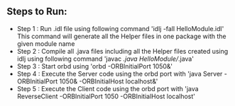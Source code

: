 ## Steps to Run:


- Step 1 : Run .idl file using following command 'idlj -fall HelloModule.idl'
This command will generate all the Helper files in one package with the given module name
- Step 2 : Compile all .java files including all the Helper files created using idlj using following command 'javac *.java HelloModule/*.java'
- Step 3 : Start orbd using 'orbd -ORBInitialPort 1050&'
- Step 4 : Execute the Server code using the orbd port with 'java Server -ORBInitialPort 1050& -ORBInitialHost localhost&'
- Step 5 : Execute the Client code using the orbd port with 'java ReverseClient -ORBInitialPort 1050 -ORBInitialHost localhost'
